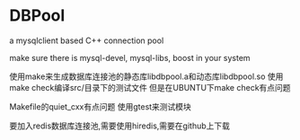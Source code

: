 
DBPool
======


a mysqlclient based C++ connection pool

make sure there is mysql-devel, mysql-libs, boost in your system

使用make来生成数据库连接池的静态库libdbpool.a和动态库libdbpool.so
使用make check编译src/目录下的测试文件
但是在UBUNTU下make check有点问题

Makefile的quiet_cxx有点问题
使用gtest来测试模块

要加入redis数据库连接池,需要使用hiredis,需要在github上下载
